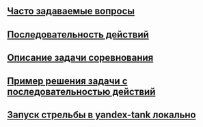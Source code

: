 ## [Часто задаваемые вопросы](https://github.com/sat2707/hlcupdocs/blob/master/FAQ.md)

## [Последовательность действий](https://github.com/sat2707/hlcupdocs/blob/master/EXAMPLE.md)

## [Описание задачи соревнования](https://github.com/sat2707/hlcupdocs/blob/master/TASK.md)

## [Пример решения задачи с последовательностью действий](https://github.com/sat2707/hlcupdocs/blob/master/EXAMPLE.md)

## [Запуск стрельбы в yandex-tank локально](https://github.com/sat2707/hlcupdocs/blob/master/TANK.md)
